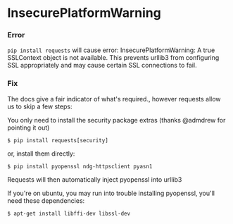# InsecurePlatformWarning

### Error
`pip install requests` will cause error:
InsecurePlatformWarning: A true SSLContext object is not available. This prevents urllib3 from configuring SSL appropriately and may cause certain SSL connections to fail.

### Fix
The docs give a fair indicator of what's required., however requests allow us to skip a few steps:

You only need to install the security package extras (thanks @admdrew for pointing it out)

	$ pip install requests[security]
or, install them directly:

	$ pip install pyopenssl ndg-httpsclient pyasn1
Requests will then automatically inject pyopenssl into urllib3

If you're on ubuntu, you may run into trouble installing  pyopenssl, you'll need these dependencies:

	$ apt-get install libffi-dev libssl-dev